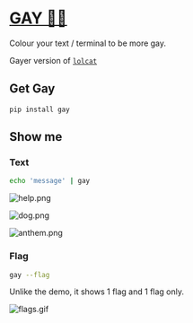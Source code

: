 # [GAY 🏳️‍🌈](https://ms-jpq.github.io/gay)

Colour your text / terminal to be more gay.

Gayer version of [`lolcat`](https://github.com/busyloop/lolcat)

## Get Gay

`pip install gay`

## Show me

### Text

```sh
echo 'message' | gay
```

![help.png](https://raw.githubusercontent.com/ms-jpq/gay/%3C3/preview/help.png)

![dog.png](https://raw.githubusercontent.com/ms-jpq/gay/%3C3/preview/dog.png)

![anthem.png](https://raw.githubusercontent.com/ms-jpq/gay/%3C3/preview/anthem.png)

### Flag

```sh
gay --flag
```

Unlike the demo, it shows 1 flag and 1 flag only.

![flags.gif](https://raw.githubusercontent.com/ms-jpq/gay/%3C3/preview/flags.gif)
